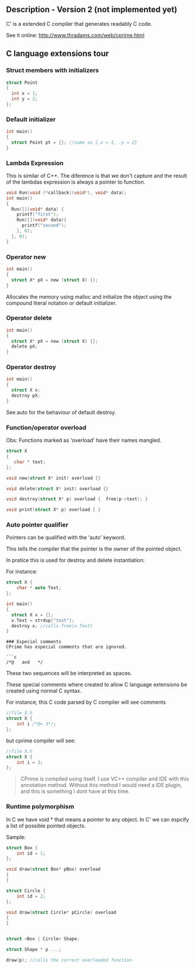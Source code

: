 
## Description - Version 2 (not implemented yet)

C' is a extended C compiler that generates readably C code.

See it online:
http://www.thradams.com/web/cprime.html

## C language extensions tour

### Struct members with initializers

```c
struct Point
{
  int x = 1;
  int y = 2;
};
```

### Default initializer
```c
int main()
{
  struct Point pt = {}; //same as {.x = 1, .y = 2}
}
```

### Lambda Expression

This is similar of C++. The diference is that we don't capture and the result of the lambdas expression is always a pointer to function.

```c
void Run(void (*callback)(void*), void* data);
int main()
{  
  Run([](void* data) {
    printf("first");
    Run([](void* data){
      printf("second");
    }, 0);     
  }, 0);
}
```

### Operator new

```c
int main()
{
  struct X* pX = new (struct X) {};
}
```
Allocates the memory using malloc and initialize the object using the compound literal notation or default initializer.

### Operator delete

```c
int main()
{
  struct X* pX = new (struct X) {};
  delete pX;
}
```

### Operator destroy

```c
int main()
{
  struct X x;
  destroy pX;
}
```
See auto for the behaviour of default destroy.

### Function/operator overload

Obs: Functions marked as 'overload' have their names mangled.

```c
struct X
{
   char * text;
};

void new(struct X* init) overload {}

void delete(struct X* init) overload {}

void destroy(struct X* p) overload {  free(p->text); }

void print(struct X* p) overload { }

```


### Auto pointer qualifier

Pointers can be qualified with the 'auto' keyword.

This tells the compiler that the pointer is the owner of the pointed object.

In pratice this is used for destroy and delete instantiation:

For instance:

```c
struct X {
    char * auto Text;
};

int main()
{  
  struct X x = {};
  x.Text = strdup("test");
  destroy x; //calls free(x.Text)
}
```

```
### Especial comments
CPrime has especial comments that are ignored.

```c
/*@   and   */
```
These two sequences will be interpreted as spaces.

These special comments where created to allow C language extensions be created using normal C syntax.

For instance, this C code parsed by C compiler will see comments

```c
//file X.h
struct X {
    int i /*@= 3*/;
};
```
but cprime compiler will see:

```c
//file X.h
struct X {
    int i = 3;
};

```
>
> CPrime is compiled using itself. I use VC++ compiler and IDE with this annotation method.
> Without this method I would need a IDE plugin, and this is something I dont have at this time.
>

### Runtime polymorphism

In C we have void * that means a pointer to any object.
In C' we can espcify a list of possible pointed objects.

Sample:

```c
struct Box {
    int id = 1;
};

void draw(struct Box* pBox) overload
{
}

struct Circle {
    int id = 2;
};

void draw(struct Circle* pCircle) overload
{
}


struct <Box | Circle> Shape;

struct Shape * p ...;

draw(p); //calls the correct overloaded function

```
